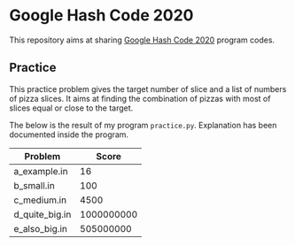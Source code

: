 # Google Hash Code 2020
This repository aims at sharing [Google Hash Code 2020](https://codingcompetitions.withgoogle.com/hashcode) program codes.

## Practice
This practice problem gives the target number of slice and a list of numbers of pizza slices.
It aims at finding the combination of pizzas with most of slices equal or close to the target.

The below is the result of my program `practice.py`. Explanation has been documented inside the program.

| Problem | Score |
| ------- | ----- |
| a_example.in | 16 |
| b_small.in | 100 |
| c_medium.in | 4500 |
| d_quite_big.in | 1000000000 |
| e_also_big.in | 505000000 |
